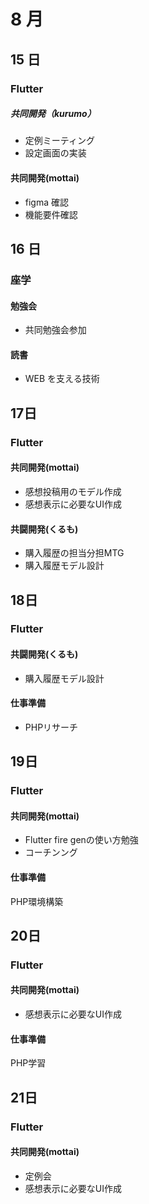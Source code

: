 # 8 月

## 15 日

### Flutter

##### 共同開発（kurumo）

- 定例ミーティング
- 設定画面の実装

#### 共同開発(mottai)

- figma 確認
- 機能要件確認

## 16 日

### 座学

#### 勉強会

- 共同勉強会参加

#### 読書

- WEB を支える技術

## 17日

### Flutter

#### 共同開発(mottai)

- 感想投稿用のモデル作成
- 感想表示に必要なUI作成

#### 共闘開発(くるも)

- 購入履歴の担当分担MTG
- 購入履歴モデル設計

## 18日

### Flutter

#### 共闘開発(くるも)
- 購入履歴モデル設計

#### 仕事準備
- PHPリサーチ

## 19日

### Flutter

#### 共同開発(mottai)
- Flutter fire genの使い方勉強
- コーチンング

#### 仕事準備
PHP環境構築

## 20日

### Flutter

#### 共同開発(mottai)
- 感想表示に必要なUI作成

#### 仕事準備
PHP学習

## 21日

### Flutter

#### 共同開発(mottai)
- 定例会
- 感想表示に必要なUI作成
